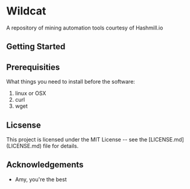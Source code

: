 # Wildcat

A repository of mining automation tools courtesy of Hashmill.io

## Getting Started

## Prerequisities 

What things you need to install before the software:
1. linux or OSX
2. curl
3. wget

## Licsense

This project is licensed under the MIT License -- see the [LICENSE.md] (LICENSE.md) file for details.

## Acknowledgements

* Amy, you're the best
